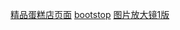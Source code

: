 <a href="https://1358294049.github.io/feng/js+%E5%93%8D%E5%BA%94%E5%BC%8F/index.html">精品蛋糕店页面</a>
<a href="https://1358294049.github.io/feng/响应式排版/Bootstrap.html">bootstop</a>
<a href="https://1358294049.github.io/feng/图片放大镜/zoom.html">图片放大镜1版</a>
